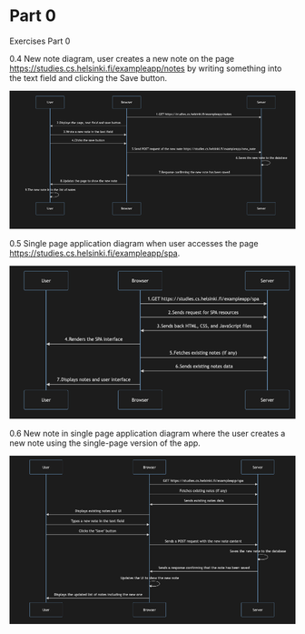
# Part 0

Exercises Part 0 

0.4 New note diagram, user creates a new note on the page https://studies.cs.helsinki.fi/exampleapp/notes 
by writing something into the text field and clicking the Save button. 

![0.4 Diagram exercise](/part0/0.4%20exercise/4.png)


0.5 Single page application diagram when user accesses the page https://studies.cs.helsinki.fi/exampleapp/spa.

![0.5 Diagram exercise](/part0/0.5%20exercise/5.png)


0.6 New note in single page application diagram where the user creates a new note using the single-page version of the app.

![0.6 Diagram exercise](/part0/0.6%20exercise/6.png)